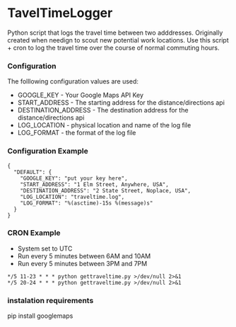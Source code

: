 # TavelTimeLogger

Python script that logs the travel time between two adddresses.  Originally created when needign to scout new potential work locations.  Use this script + cron to log the travel time over the course of normal commuting hours.

### Configuration

The folllowing configuration values are used:
* GOOGLE_KEY - Your Google Maps API Key
* START_ADDRESS - The starting address for the distance/directions api
* DESTINATION_ADDRESS - The destination address for the distance/directions api
* LOG_LOCATION - physical location and name of the log file
* LOG_FORMAT - the format of the log file

### Configuration Example
```
{
  "DEFAULT": {
    "GOOGLE_KEY": "put your key here",
    "START_ADDRESS": "1 Elm Street, Anywhere, USA",
    "DESTINATION_ADDRESS": "2 State Street, Noplace, USA",
    "LOG_LOCATION": "traveltime.log",
    "LOG_FORMAT": "%(asctime)-15s %(message)s"
  }
}
```
### CRON Example
* System set to UTC
* Run every 5 minutes between 6AM and 10AM
* Run every 5 minutes between 3PM and 7PM
```
*/5 11-23 * * * python gettraveltime.py >/dev/null 2>&1
*/5 20-24 * * * python gettraveltime.py >/dev/null 2>&1
```
### instalation requirements

pip install googlemaps




